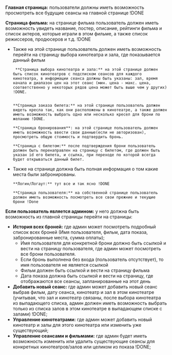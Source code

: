 **Главная страница:** пользователи должны иметь возможность просмотреть все будущие сеансы на главной странице !DONE

**Страница фильма:** на странице фильма пользователь должен иметь возможность увидеть название, постер, описание, рейтинги фильма и список актеров, которые играли в этом фильме, а также список режиссеров, продюсеров и т.д. !DONE

- Также на этой странице пользователь должен иметь возможность перейти на страницу выбора кинотеатра и зала, где показывается данный фильм

       **Страница выбора кинотеатра и зала:** на этой странице должен быть список кинотеатров с подсписком сеансов для каждого кинотеатра, в информации сеанса должны быть указаны: зал, время начала и диапазон цен на этот сеанс (мин. цена - макс. цена, соответственно у некоторых рядов цена может быть выше чем у других) !DONE.


      **Страница заказа билета:** на этой странице пользователь должен видеть кресла так, как они расположены в кинотеатре, а также должен иметь возможность выбрать одно или несколько кресел для брони по желанию !DONE.

      **Страница бронирования**: на этой странице пользователь должен иметь возможность ввести свои данные(если не авторизован), просмотреть общую стоимость и подтвердить бронь.

      **Страница с билетом:** после подтверждения брони пользователь должен быть перенаправлен на страницу с билетом, где должен быть указан id его билета, и ссылка, при переходе по которой всегда будет открываться данный билет.

- Также на странице должна быть полная информация о том какие места были забронированы.

      **Логин/Логаут:** тут все и так ясно !DONE

      **Страница пользователя:** на собственной странице пользователь должен иметь возможность посмотреть все свои прежние и текущие брони !Done

**Если пользователь является админом:** у него должна быть возможность из главной страницы перейти на страницы:

- **История всех броней:** где админ может посмотреть подробный список всех броней (Имя пользователя, фильм, дата показа, забронированные места, сумма оплаты);
  - Имя пользователя для конкретной брони должно быть ссылкой и вести на страницу пользователя, где админ может посмотреть все брони пользователя.
  - Если бронь выполнена без входа (пользователь отсутствует), то имя пользователя не является ссылкой
  - Фильм должен быть ссылкой и вести на страницу фильма
  - Дата показа должна быть ссылкой и вести на страницу, где отображаются все сеансы, запланированные на этот день
- **Добавить новый сеанс:** где админ может добавить новый сеанс выбрав фильм, дату сеанса, кинотеатр и зал в этом кинотеатре (учитывая, что зал и кинотеатр связаны, после выбора кинотеатра из выпадающего списка, админ должен иметь возможность выбрать только из списка залов в этом кинотеатре в выпадающем списке с залами) !DONE;
- **Управление кинотеатрами:** где админ может добавить новый кинотеатр и залы для этого кинотеатра или изменить уже существующий;
- **Управление сеансами и фильмами:** где админ будет иметь возможность изменить или удалить существующие сеансы для конкретных кинотеатров/залов или целиком из показа !DONE;
